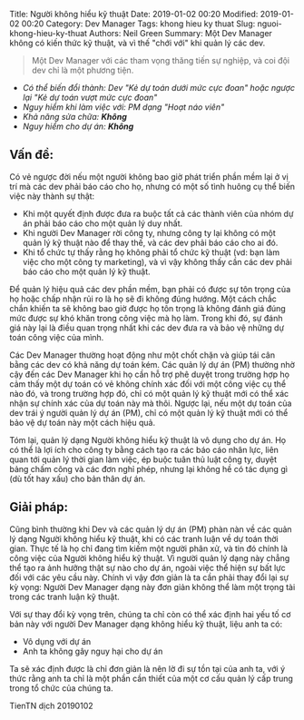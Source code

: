 Title: Người không hiểu kỹ thuật 
Date: 2019-01-02 00:20
Modified: 2019-01-02 00:20 
Category: Dev Manager
Tags: khong hieu ky thuat
Slug: nguoi-khong-hieu-ky-thuat
Authors: Neil Green
Summary: Một Dev Manager không có kiến thức kỹ thuật, và vì thế "chới với" khi quản lý các dev.

> Một Dev Manager với các tham vọng thăng tiến sự nghiệp, và coi đội dev chỉ là một phương tiện.

* _Có thể biến đổi thành: Dev "Kẻ dự toán dưới mức cực đoan" hoặc ngược lại "Kẻ dự toán vượt mức cực đoan"_
* _Nguy hiểm khi làm việc với: PM dạng "Hoạt náo viên"_
* _Khả năng sửa chữa: **Không**_
* _Nguy hiểm cho dự án: **Không**_

## Vấn đề:

Có vẻ ngược đời nếu một người không bao giờ phát triển phần mềm lại ở vị trí mà các dev phải báo cáo cho họ, nhưng có một số tình huông cụ thể biến việc này thành sự thật:

* Khi một quyết định được đưa ra buộc tất cả các thành viên của nhóm dự án phải báo cáo cho một quản lý duy nhất.
* Khi người Dev Manager rời công ty, nhưng công ty lại không có một quản lý kỹ thuật nào để thay thế, và các dev phải báo cáo cho ai đó.
* Khi tổ chức tự thấy rằng họ không phải tổ chức kỹ thuật (vd: bạn làm việc cho một công ty marketing), và vì vậy không thấy cần các dev phải báo cáo cho một quản lý kỹ thuật.

Để quản lý hiệu quả các dev phần mềm, bạn phải có được sự tôn trọng của họ hoặc chấp nhận rủi ro là họ sẽ đi không đúng hướng. Một cách chắc chắn khiến ta sẽ không bao giờ được họ tôn trọng là không đánh giá đúng mức được sự khó khăn trong công việc mà họ làm. Trong khi đó, sự đánh giá này lại là điều quan trọng nhất khi các dev đưa ra và bảo vệ những dự toán công việc của mình.

Các Dev Manager thường hoạt động như một chốt chặn và giúp tái cân bằng các dev có khả năng dự toán kém. Các quản lý dự án (PM) thường nhờ cậy đến các Dev Manager khi họ cần hỗ trợ phê duyệt trong trường hợp họ cảm thấy một dự toán có vẻ không chính xác đối với một công việc cụ thể nào đó, và trong trường hợp đó, chỉ có một quản lý kỹ thuật mới có thể xác nhận sự chính xác của dự toán này mà thôi. Ngược lại, nếu một dự toán của dev trái ý người quản lý dự án (PM), chỉ có một quản lý kỹ thuật mới có thể bảo vệ dự toán này một cách hiệu quả.

Tóm lại, quản lý dạng Người không hiểu kỹ thuật là vô dụng cho dự án. Họ có thể là lợi ích cho công ty bằng cách tạo ra các báo cáo nhân lực, liên quan tới quản lý thời gian làm việc, ép buộc tuân thủ luật công ty, duyệt bảng chấm công và các đơn nghỉ phép, nhưng lại không hề có tác dụng gì (dù tốt hay xấu) cho bản thân dự án.

## Giải pháp:

Cũng bình thường khi Dev và các quản lý dự án (PM) phàn nàn về các quản lý dạng Người không hiểu kỹ thuật, khi có các tranh luận về dự toán thời gian. Thực tế là họ chỉ đang tìm kiếm một người phân xử, và tin đó chính là công việc của Người không hiểu kỹ thuật. Vì người quản lý dạng này chẳng  thể tạo ra ảnh hưởng thật sự nào cho dự án, ngoài việc thể hiện sự bất lực đối với các yêu cầu này. Chính vì vậy đơn giản là ta cần phải thay đổi lại sự kỳ vọng: Người Dev Manager dạng này đơn giản không thể làm một trọng tài trong các tranh luận kỹ thuật.

Với sự thay đổi kỳ vọng trên, chúng ta chỉ còn có thể xác định hai yếu tố cơ bản này với người Dev Manager dạng không hiểu kỹ thuật, liệu anh ta có:

* Vô dụng với dự án
* Anh ta không gây nguy hại cho dự án

Ta sẽ xác định được là chỉ đơn giản là nên lờ đi sự tồn tại của anh ta, với ý thức rằng anh ta chỉ là một phần cần thiết của một cơ cấu quản lý cấp trung trong tổ chức của chúng ta.

 TienTN dịch 20190102